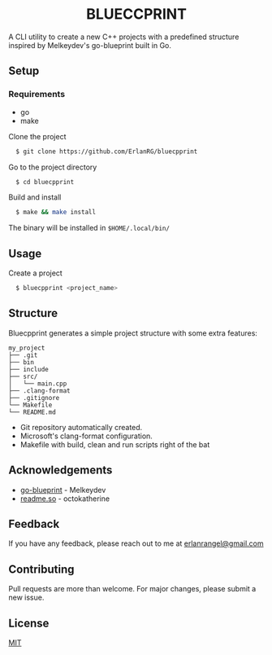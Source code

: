 <h1 align="center"> BLUECCPRINT </h1>

A CLI utility to create a new C++ projects with a predefined structure inspired by Melkeydev's go-blueprint built in Go.

## Setup

### Requirements

* go
* make

Clone the project

```bash
  $ git clone https://github.com/ErlanRG/bluecpprint
```

Go to the project directory

```bash
  $ cd bluecpprint
```

Build and install

```bash
  $ make && make install
```

The binary will be installed in `$HOME/.local/bin/`

## Usage

Create a project

```bash
  $ bluecpprint <project_name>
```

## Structure

Bluecpprint generates a simple project structure with some extra features:

```
my_project
├── .git
├── bin
├── include
├── src/
│   └── main.cpp
├── .clang-format
├── .gitignore
└── Makefile
└── README.md
```

* Git repository automatically created.
* Microsoft's clang-format configuration.
* Makefile with build, clean and run scripts right of the bat

## Acknowledgements

 - [go-blueprint](https://github.com/Melkeydev/go-blueprint) - Melkeydev
 - [readme.so](https://github.com/octokatherine/readme.so) - octokatherine

## Feedback

If you have any feedback, please reach out to me at erlanrangel@gmail.com

## Contributing

Pull requests are more than welcome.
For major changes, please submit a new issue.

## License

[MIT](https://choosealicense.com/licenses/mit/)

